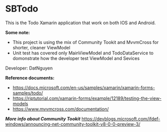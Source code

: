 # SBTodo
This is the Todo Xamarin application that work on both IOS and Android. 

**Some note:**
- This project is using the mix of Community Tookit and MvvmCross for shorter, cleaner ViewModel 
- Unit test has covered only MainViewModel and TodoDataService to domonstrate how the developer test ViewModel and Sevices

Developer: DatNguyen

**Reference documents:** 
- https://docs.microsoft.com/en-us/samples/xamarin/xamarin-forms-samples/todo/
- https://riptutorial.com/xamarin-forms/example/12189/testing-the-view-models
- https://www.mvvmcross.com/documentation/

_**More info about Community Tookit**_
https://devblogs.microsoft.com/ifdef-windows/announcing-net-community-toolkit-v8-0-0-preview-3/
